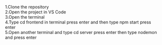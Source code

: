 1.Clone the repository
<br/>
2.Open the project in VS Code
<br/>
3.Open the terminal
<br/>
4.Type cd frontend in terminal press enter and then type npm start press enter
<br/>
5.Open another terminal and type cd server press enter then type nodemon and press enter
